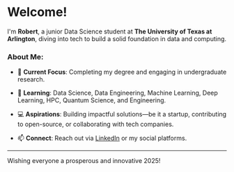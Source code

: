 # Welcome!

I'm **Robert**, a junior Data Science student at **The University of Texas at Arlington**, diving into tech to build a solid foundation in data and computing.

### About Me:

- 🔭 **Current Focus**: Completing my degree and engaging in undergraduate research.

- 🌱 **Learning**: Data Science, Data Engineering, Machine Learning, Deep Learning, HPC, Quantum Science, and Engineering.

- 💻 **Aspirations**: Building impactful solutions—be it a startup, contributing to open-source, or collaborating with tech companies.

- 📫 **Connect**: Reach out via [LinkedIn](#) or my social platforms.

---

Wishing everyone a prosperous and innovative 2025!